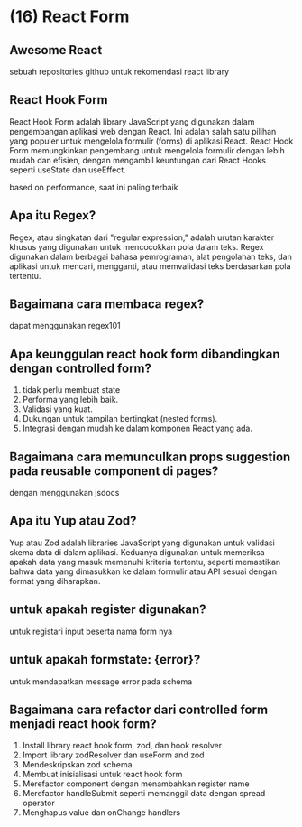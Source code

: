 # (16) React Form

## Awesome React

sebuah repositories github untuk rekomendasi react library

## React Hook Form

React Hook Form adalah library JavaScript yang digunakan dalam pengembangan aplikasi web dengan React. Ini adalah salah satu pilihan yang populer untuk mengelola formulir (forms) di aplikasi React. React Hook Form memungkinkan pengembang untuk mengelola formulir dengan lebih mudah dan efisien, dengan mengambil keuntungan dari React Hooks seperti useState dan useEffect.

based on performance, saat ini paling terbaik

## Apa itu Regex?

Regex, atau singkatan dari "regular expression," adalah urutan karakter khusus yang digunakan untuk mencocokkan pola dalam teks. Regex digunakan dalam berbagai bahasa pemrograman, alat pengolahan teks, dan aplikasi untuk mencari, mengganti, atau memvalidasi teks berdasarkan pola tertentu.

## Bagaimana cara membaca regex?

dapat menggunakan regex101

## Apa keunggulan react hook form dibandingkan dengan controlled form?

1. tidak perlu membuat state
2. Performa yang lebih baik.
3. Validasi yang kuat.
4. Dukungan untuk tampilan bertingkat (nested forms).
5. Integrasi dengan mudah ke dalam komponen React yang ada.

## Bagaimana cara memunculkan props suggestion pada reusable component di pages?

dengan menggunakan jsdocs

## Apa itu Yup atau Zod?

Yup atau Zod adalah libraries JavaScript yang digunakan untuk validasi skema data di dalam aplikasi. Keduanya digunakan untuk memeriksa apakah data yang masuk memenuhi kriteria tertentu, seperti memastikan bahwa data yang dimasukkan ke dalam formulir atau API sesuai dengan format yang diharapkan.

## untuk apakah register digunakan?

untuk registari input beserta nama form nya

## untuk apakah formstate: {error}?

untuk mendapatkan message error pada schema

## Bagaimana cara refactor dari controlled form menjadi react hook form?

1. Install library react hook form, zod, dan hook resolver
2. Import library zodResolver dan useForm and zod
3. Mendeskripskan zod schema
4. Membuat inisialisasi untuk react hook form
5. Merefactor component dengan menambahkan register name
6. Merefactor handleSubmit seperti memanggil data dengan spread operator
7. Menghapus value dan onChange handlers
